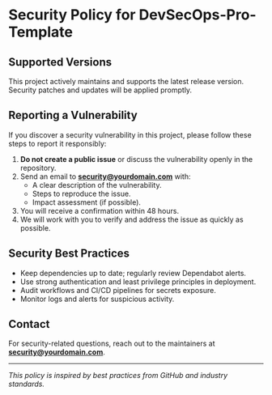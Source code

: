 # Security Policy for DevSecOps-Pro-Template

## Supported Versions

This project actively maintains and supports the latest release version. Security patches and updates will be applied promptly.

## Reporting a Vulnerability

If you discover a security vulnerability in this project, please follow these steps to report it responsibly:

1. **Do not create a public issue** or discuss the vulnerability openly in the repository.
2. Send an email to **security@yourdomain.com** with:
   - A clear description of the vulnerability.
   - Steps to reproduce the issue.
   - Impact assessment (if possible).
3. You will receive a confirmation within 48 hours.
4. We will work with you to verify and address the issue as quickly as possible.

## Security Best Practices

- Keep dependencies up to date; regularly review Dependabot alerts.
- Use strong authentication and least privilege principles in deployment.
- Audit workflows and CI/CD pipelines for secrets exposure.
- Monitor logs and alerts for suspicious activity.

## Contact

For security-related questions, reach out to the maintainers at **security@yourdomain.com**.

---

*This policy is inspired by best practices from GitHub and industry standards.*

